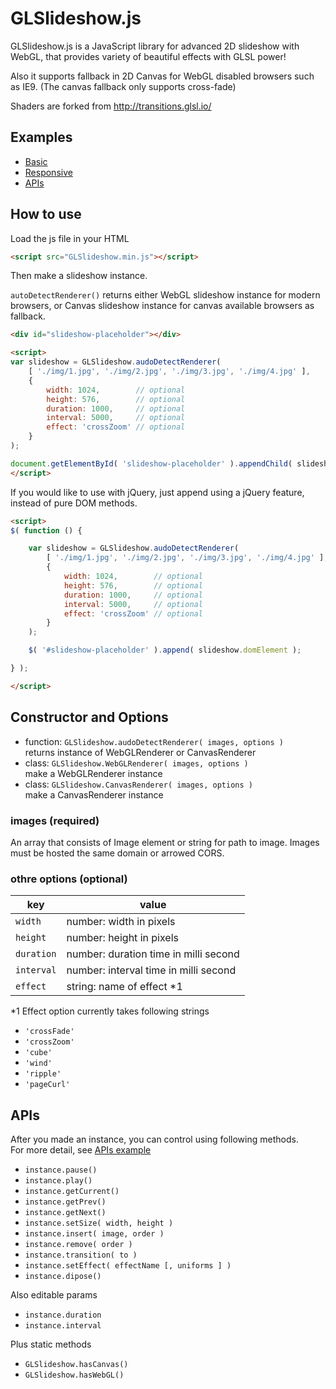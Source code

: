 # GLSlideshow.js

GLSlideshow.js is a JavaScript library for advanced 2D slideshow with WebGL, that provides variety of beautiful effects with GLSL power!

Also it supports fallback in 2D Canvas for WebGL disabled browsers such as IE9. (The canvas fallback only supports cross-fade)

Shaders are forked from http://transitions.glsl.io/

## Examples

- [Basic](http://yomotsu.github.io/GLSlideshow.js/examples/basic.html)
- [Responsive](http://yomotsu.github.io/GLSlideshow.js/examples/responsive.html)
- [APIs](http://yomotsu.github.io/GLSlideshow.js/examples/apis.html)

## How to use

Load the js file in your HTML
```html
<script src="GLSlideshow.min.js"></script>
```

Then make a slideshow instance.

`autoDetectRenderer()` returns either WebGL slideshow instance for modern browsers, or Canvas slideshow instance for canvas available browsers as fallback.

```html
<div id="slideshow-placeholder"></div>

<script>
var slideshow = GLSlideshow.audoDetectRenderer(
	[ './img/1.jpg', './img/2.jpg', './img/3.jpg', './img/4.jpg' ],
	{
		width: 1024,        // optional
		height: 576,        // optional
		duration: 1000,     // optional
		interval: 5000,     // optional
		effect: 'crossZoom' // optional
	}
);

document.getElementById( 'slideshow-placeholder' ).appendChild( slideshow.domElement );
</script>
```

If you would like to use with jQuery, just append using a jQuery feature, instead of pure DOM methods.

```html
<script>
$( function () {

	var slideshow = GLSlideshow.audoDetectRenderer(
		[ './img/1.jpg', './img/2.jpg', './img/3.jpg', './img/4.jpg' ],
		{
			width: 1024,        // optional
			height: 576,        // optional
			duration: 1000,     // optional
			interval: 5000,     // optional
			effect: 'crossZoom' // optional
		}
	);

	$( '#slideshow-placeholder' ).append( slideshow.domElement );

} );

</script>
```

## Constructor and Options

- function: `GLSlideshow.audoDetectRenderer( images, options )`  
  returns instance of WebGLRenderer or CanvasRenderer
- class: `GLSlideshow.WebGLRenderer( images, options )`  
  make a WebGLRenderer instance
- class: `GLSlideshow.CanvasRenderer( images, options )`  
  make a CanvasRenderer instance

### images (required)

An array that consists of Image element or string for path to image.
Images must be hosted the same domain or arrowed CORS.

### othre options (optional)

| key        | value |
| ---        | ---   |
| `width`    | number: width in pixels |
| `height`   | number: height in pixels |
| `duration` | number: duration time in milli second |
| `interval` | number: interval time in milli second |
| `effect`   | string: name of effect *1 |

*1 Effect option currently takes following strings

- `'crossFade'`
- `'crossZoom'`
- `'cube'`
- `'wind'`
- `'ripple'`
- `'pageCurl'`

## APIs

After you made an instance, you can control using following methods.  
For more detail, see [APIs example](http://yomotsu.github.io/GLSlideshow.js/examples/apis.html)

- `instance.pause()`
- `instance.play()`
- `instance.getCurrent()`
- `instance.getPrev()`
- `instance.getNext()`
- `instance.setSize( width, height )`
- `instance.insert( image, order )`
- `instance.remove( order )`
- `instance.transition( to )`
- `instance.setEffect( effectName [, uniforms ] )`
- `instance.dipose()`

Also editable params

- `instance.duration`
- `instance.interval`

Plus static methods

- `GLSlideshow.hasCanvas()`
- `GLSlideshow.hasWebGL()`
